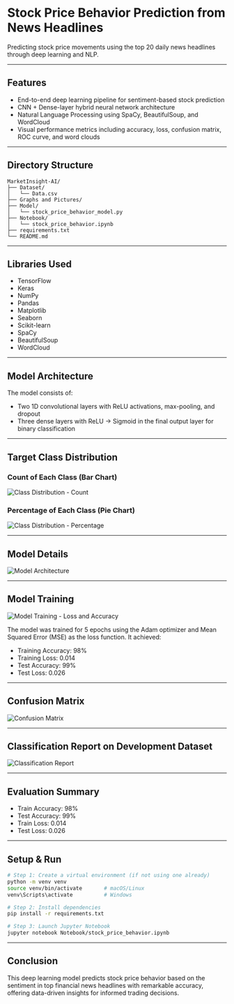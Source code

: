 # Stock Price Behavior Prediction from News Headlines

Predicting stock price movements using the top 20 daily news headlines through deep learning and NLP.

---

## Features

- End-to-end deep learning pipeline for sentiment-based stock prediction
- CNN + Dense-layer hybrid neural network architecture
- Natural Language Processing using SpaCy, BeautifulSoup, and WordCloud
- Visual performance metrics including accuracy, loss, confusion matrix, ROC curve, and word clouds

---

## Directory Structure

```
MarketInsight-AI/
├── Dataset/
│   └── Data.csv
├── Graphs and Pictures/
├── Model/
│   └── stock_price_behavior_model.py
├── Notebook/
│   └── stock_price_behavior.ipynb
├── requirements.txt
└── README.md
```

---

## Libraries Used

- TensorFlow
- Keras
- NumPy
- Pandas
- Matplotlib
- Seaborn
- Scikit-learn
- SpaCy
- BeautifulSoup
- WordCloud

---

## Model Architecture

The model consists of:
- Two 1D convolutional layers with ReLU activations, max-pooling, and dropout
- Three dense layers with ReLU → Sigmoid in the final output layer for binary classification

---

## Target Class Distribution

### Count of Each Class (Bar Chart)

![Class Distribution - Count](Graphs%20and%20Pictures/Distribution%20Of%20Dependent%20Variable.png)

### Percentage of Each Class (Pie Chart)

![Class Distribution - Percentage](Graphs%20and%20Pictures/Distribution%20Of%20Dependent%20Variable%20In%20Percentage.png)

---

## Model Details

![Model Architecture](Graphs%20and%20Pictures/model.png)

---

## Model Training

![Model Training - Loss and Accuracy](Graphs%20and%20Pictures/loss-accuracy.png)

The model was trained for 5 epochs using the Adam optimizer and Mean Squared Error (MSE) as the loss function. It achieved:

- Training Accuracy: 98%
- Training Loss: 0.014
- Test Accuracy: 99%
- Test Loss: 0.026

---

## Confusion Matrix

![Confusion Matrix](Graphs%20and%20Pictures/Confusion%20Matrix.png)


---

## Classification Report on Development Dataset

![Classification Report](Graphs%20and%20Pictures/Classification%20Report.png)


---

## Evaluation Summary

- Train Accuracy: 98%  
- Test Accuracy: 99%  
- Train Loss: 0.014  
- Test Loss: 0.026  

---

## Setup & Run

```bash
# Step 1: Create a virtual environment (if not using one already)
python -m venv venv
source venv/bin/activate       # macOS/Linux
venv\Scripts\activate          # Windows

# Step 2: Install dependencies
pip install -r requirements.txt

# Step 3: Launch Jupyter Notebook
jupyter notebook Notebook/stock_price_behavior.ipynb
```

---

## Conclusion

This deep learning model predicts stock price behavior based on the sentiment in top financial news headlines with remarkable accuracy, offering data-driven insights for informed trading decisions.
